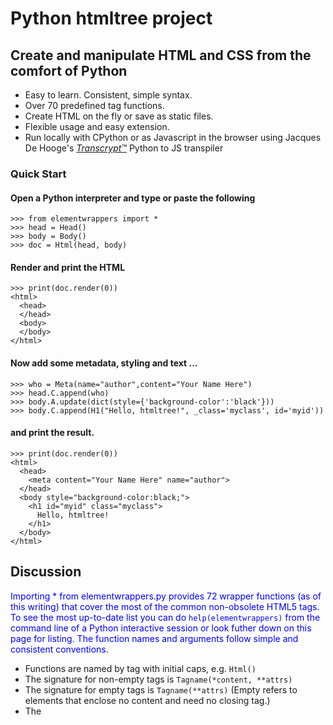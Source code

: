 # Python htmltree project

## Create and manipulate HTML and CSS from the comfort of Python
  * Easy to learn. Consistent, simple syntax.
  * Over 70 predefined tag functions.
  * Create HTML on the fly or save as static files.
  * Flexible usage and easy extension. 
  * Run locally with CPython or as Javascript in the browser using Jacques De Hooge's [*Transcrypt™*](https://transcrypt.org/) Python to JS transpiler

### Quick Start
#### Open a Python interpreter and type or paste the following
```
>>> from elementwrappers import *
>>> head = Head()
>>> body = Body()
>>> doc = Html(head, body)
```
#### Render and print the HTML
```
>>> print(doc.render(0))
<html>
  <head>
  </head>
  <body>
  </body>
</html>
```
#### Now add some metadata, styling and text ...
```
>>> who = Meta(name="author",content="Your Name Here")
>>> head.C.append(who)
>>> body.A.update(dict(style={'background-color':'black'}))
>>> body.C.append(H1("Hello, htmltree!", _class='myclass', id='myid'))
```
#### and print the result.
```
>>> print(doc.render(0))
<html>
  <head>
    <meta content="Your Name Here" name="author">
  </head>
  <body style="background-color:black;">
    <h1 id="myid" class="myclass">
      Hello, htmltree!
    </h1>
  </body>
</html>
```
## Discussion
Importing * from elementwrappers.py provides 72 wrapper functions (as of this writing) that cover the most of the common non-obsolete HTML5 tags.  To see the most up-to-date list you can do `help(elementwrappers)` from the command line of a Python interactive session or look futher down on this page for listing. The function names and arguments follow simple and consistent conventions.

- Functions are named by tag with initial caps, e.g. `Html()`
- The signature for non-empty tags is `Tagname(*content, **attrs)`
- The signature for empty tags is `Tagname(**attrs)` (Empty refers to elements that enclose no content and need no closing tag.)
- The <style> tag is the only exception. Its signature is `Style(**content)`.  This is done to reduce (but alas not completely eliminate) the need for quoting the selectors in CSS rulesets.
- If you need to set attrs on a style element, do it in a secondary call as shown in the doctest below.
```
          >>> style = Style(body=dict(margin='4px'), p={'color':'blue'})
          >>> style.A.update({'type':'text/css'})
          >>> style.render()
          '<style type="text/css">body { margin:4px; } p { color:blue; }</style>' 
```
The design pattern for `htmltree` is "as simple as possible but not simpler." Using built-in Python objects, dicts and lists, means that all the familiar methods of those objects are available when manipulating trees of Elements. Notice, for instance, the use of `update` and `append` in the Quick start examples. 
```
>>> body.A.update(dict(style={'background-color':'black'}))
>>> body.C.append(H1("Hello, htmltree!", _class='myclass', id='myid'))
```
But wait a minute! What are 'body.A' and 'body.C'? Read on ...

### Public members
You can access and modify the attributes and content of an Element `el` as `el.A` and `el.C` respectively. The tagname is also available as `el.T` though this is generally not so useful as the other two. 

The attribute member, `el.A` is an ordinary Python dictionary containing whatever keyword arguments were passed when the element was created. You can modify it with `update()` as shown in the Quick Start example or use any of the other dictionary methods on it. You can also replace it entirely with any dict-like object that has an `items()` method that behaves like dict.items()

The content member, `el.C` is normally a Python list. It contains all the stuff that gets rendered between the closing and ending tags of an element. The list may hold an arbitrary mix of strings, ints, float, and objects. In normal usage, the objects are of type `htmltree.Element`. This is the element type returned by all the functions in elementwrappers.py. You can use all the normal Python list methods (append, insert, etc) to manipulate the list.

(If you insert objects (other than those listed above), they should have a `render(indent=-1)` method that returns valid HTML with the same indentation conventions as the htmltree.Element.render method described in the next section.)

### Rendering
The render method emits HMTL. In the examples above, we've called it as doc.render(0) to display the entire document tree in indented form. Calling it with no arguments emits the HTML as a single line with no breaks or spaces. Values > 0 increase the indentations by 2 spaces * the value.
```
>>> print(head.render())
<head><meta name="author" content="Your Name Here"/></head>

>>> print(head.render(0))

<head>
  <meta name="author" content="Your Name Here"/>
</head>

>>> print(head.render(1))

  <head>
    <meta name="author" content="Your Name Here"/>
  </head>
```


## Using and extending

In the Quick Start example, we created elements and assigned them to variables so we could alter their content later. However, we could also have created the example by writing it out all at once.

```
doc = Html(
        Head(
          Meta(name="author",content="Your Name Here")),
         Body(
           H1("Hello, htmltree!",
               id="myid", _class="myclass")))
```
That's short and clean and renders exactly the same html, but sacrifices ease of alteration later in the execution. Your choices should come down to whether you're creating static html or dynamic content based on information that's not available until run time.

### Rolling your own
The simplest possible extension is wrapping a frequently used tag to save a little typing. This is already done for you for all the wrapper functions in elementwrappers.py. But if you need something that's not defined it only takes two lines of code (not counting the import).
```
from htmltree import KWElement
def Foo(*content, **attrs):
    return KWElement('foo', *content, **wrappers)
```
For an empty tag element, omit the content arg and pass None to KWElement().
```
def Bar(**attrs):
    return KWElement('bar', None, **attrs)
```

### Bundling
Wrapping commonly used fragments in a function can be useful, e.g. 
```
def docheadbody():
    head = Head()
    body = Body()
    doc = Html(head, body)
    return doc, head, body
    
>>> doc, head, body = docheadbody()
```

### Looping
Python loops simplify the creation of many similar elements.
```
for id in ('one', 'two', 'three'):
     content = "Help! I'm trapped in div {}.".format(id)
     body.C.append(Div(content, id=id))
    
>>> print(body.render(0))
<body>
  <div id="one">
    Help! I'm trapped in div one.
  </div>
  <div id="two">
    Help! I'm trapped in div two.
  </div>
  <div id="three">
    Help! I'm trapped in div three.
  </div>
</body>
```
### Use with [*Transcrypt™*](https://transcrypt.org/)
This project was designed from the ground up to be compatible with Transcrypt to help provide a pure Python development environment  for HTML/CSS on both sides of the client/server divide. You'll want to arrange for the two files (htmltree.py and elementwrapper.py) to be in the same directory as any other python files to be transpiled as part of your project. That's a current limitation of Transcrypt. It's on the list of issues at the Transcrypt repo and the author, Jacques de Hooge, has it on his list of upcoming enhancements. 

Other than that, all the functions should work the same as under CPython. If not, please file an issue so I can fix it!

### A small gotcha
Did you notice the underscore in `H1("Hello, htmltree!", _class='myclass', id='myid')`? That's because `class` is a Python reserved word.  Prefixing it with an underscore avoids a syntax error. Class is the most common problem but you might also run into it with `for` as a label attribute. 

To help deal with this, the render() function strips off leading and trailing underscores in attribute names. It also replaces internal underscores in attribute names with dashes. That avoids the problem of Python trying to interpret ` ... data-role="magic"` as a subtraction expression. Use ```data_role="magic"``` instead.


## List of wrapper functions
```
>>> grep def elementwrappers.py
def Html(*content, **attrs):
def Head(*content, **attrs):
def Body(*content, **attrs):
def Link(**attrs):
def Meta(**attrs):
def Title(*content, **attrs):
def Style(**content):
def H1(*content, **attrs):
def H2(*content, **attrs):
def H3(*content, **attrs):
def H4(*content, **attrs):
def H5(*content, **attrs):
def H6(*content, **attrs):
def Blockquote(*content, **attrs):
def Div(*content, **attrs):
def Hr(**attrs):
def Li(*content, **attrs):
def Ol(*content, **attrs):
def P(*content, **attrs):
def Pre(*content, **attrs):
def Ul(*content, **attrs):
def A(*content, **attrs):
def B(*content, **attrs):
def Br(**attrs):
def Cite(*content, **attrs):
def Code(*content, **attrs):
def Em(*content, **attrs):
def I(*content, **attrs):
def S(*content, **attrs):
def Samp(*content, **attrs):
def Small(*content, **attrs):
def Span(*content, **attrs):
def Strong(*content, **attrs):
def Sub(*content, **attrs):
def Sup(*content, **attrs):
def U(*content, **attrs):
def Area(**attrs):
def Audio(*content, **attrs):
def Img(**attrs):
def Map(*content, **attrs):
def Track(**attrs):
def Video(*content, **attrs):
def Embed(**attrs):
def Object(*content, **attrs):
def Param(**attrs):
def Source(**attrs):
def Canvas(*content, **attrs):
def Noscript(*content, **attrs):
def Script(*content, **attrs):
def Caption(*content, **attrs):
def Col(**attrs):
def Table(*content, **attrs):
def Tbody(*content, **attrs):
def Td(*content, **attrs):
def Tfoot(*content, **attrs):
def Th(*content, **attrs):
def Thead(*content, **attrs):
def Tr(*content, **attrs):
def Button(*content, **attrs):
def Datalist(*content, **attrs):
def Fieldset(*content, **attrs):
def Form(*content, **attrs):
def Input(**attrs):
def Label(*content, **attrs):
def Legend(*content, **attrs):
def Meter(*content, **attrs):
def Optgroup(*content, **attrs):
def Option(*content, **attrs):
def Output(*content, **attrs):
def Progress(*content, **attrs):
def Select(*content, **attrs):
def Textarea(*content, **attrs):
```


